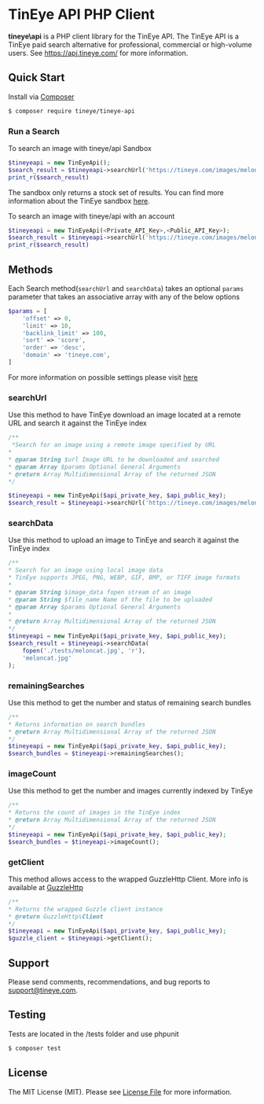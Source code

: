 # TinEye API PHP Client

**tineye\api** is a PHP client library for the TinEye API. The TinEye API
is a TinEye paid search alternative for professional, commercial or high-volume users.
See https://api.tineye.com/ for more information.

## Quick Start

Install via [Composer](https://getcomposer.org/)

```bash
$ composer require tineye/tineye-api
```

### Run a Search

To search an image with tineye/api Sandbox

```php
$tineyeapi = new TinEyeApi();
$search_result = $tineyeapi->searchUrl('https://tineye.com/images/meloncat.jpg');
print_r($search_result)
```

The sandbox only returns a stock set of results. You can find more information about the TinEye sandbox [here](https://services.tineye.com/developers/tineyeapi/sandbox.html).

To search an image with tineye/api with an account

```php
$tineyeapi = new TinEyeApi(<Private_API_Key>,<Public_API_Key>);
$search_result = $tineyeapi->searchUrl('https://tineye.com/images/meloncat.jpg');
print_r($search_result)
```

## Methods

Each Search method(`searchUrl` and `searchData`) takes an optional `params` parameter that takes an associative array with any of the below options

```php
$params = [
    'offset' => 0,
    'limit' => 10,
    'backlink_limit' => 100,
    'sort' => 'score',
    'order' => 'desc',
    'domain' => 'tineye.com',
]
```

For more information on possible settings please visit [here](https://services.tineye.com/developers/tineyeapi/overview.html#general-arguments)

### searchUrl

Use this method to have TinEye download an image located at a remote URL and search it against the TinEye index

```php
/**
 *Search for an image using a remote image specified by URL
*
* @param String $url Image URL to be downloaded and searched
* @param Array $params Optional General Arguments
* @return Array Multidimensional Array of the returned JSON
*/

$tineyeapi = new TinEyeApi($api_private_key, $api_public_key);
$search_result = $tineyeapi->searchUrl('https://tineye.com/images/meloncat.jpg');
```

### searchData

Use this method to upload an image to TinEye and search it against the TinEye index

```php
/**
* Search for an image using local image data
* TinEye supports JPEG, PNG, WEBP, GIF, BMP, or TIFF image formats
*
* @param String $image_data fopen stream of an image
* @param String $file_name Name of the file to be uploaded
* @param Array $params Optional General Arguments
*
* @return Array Multidimensional Array of the returned JSON
*/
$tineyeapi = new TinEyeApi($api_private_key, $api_public_key);
$search_result = $tineyeapi->searchData(
    fopen('./tests/meloncat.jpg', 'r'),
    'meloncat.jpg'
);
```

### remainingSearches

Use this method to get the number and status of remaining search bundles

```php
/**
* Returns information on search bundles 
* @return Array Multidimensional Array of the returned JSON
*/
$tineyeapi = new TinEyeApi($api_private_key, $api_public_key);
$search_bundles = $tineyeapi->remainingSearches();
```

### imageCount

Use this method to get the number and images currently indexed by TinEye

```php
/**
* Returns the count of images in the TinEye index 
* @return Array Multidimensional Array of the returned JSON
*/
$tineyeapi = new TinEyeApi($api_private_key, $api_public_key);
$search_bundles = $tineyeapi->imageCount();
```

### getClient

This method allows access to the wrapped GuzzleHttp Client. More info is available at [GuzzleHttp](https://github.com/guzzle/guzzle)

```php
/**
* Returns the wrapped Guzzle client instance
* @return GuzzleHttp\Client
*/
$tineyeapi = new TinEyeApi($api_private_key, $api_public_key);
$guzzle_client = $tineyeapi->getClient();
```

## Support

Please send comments, recommendations, and bug reports to support@tineye.com.

## Testing

Tests are located in the /tests folder and use phpunit

```bash
$ composer test
```

## License

The MIT License (MIT). Please see [License File](LICENSE.md) for more information.
